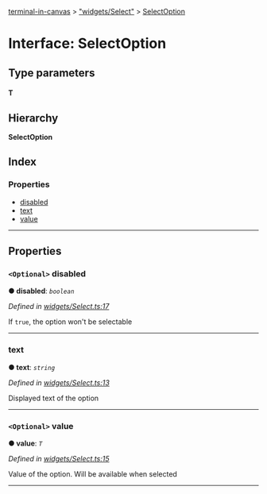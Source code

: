 [terminal-in-canvas](../README.md) > ["widgets/Select"](../modules/_widgets_select_.md) > [SelectOption](../interfaces/_widgets_select_.selectoption.md)

# Interface: SelectOption

## Type parameters
#### T 
## Hierarchy

**SelectOption**

## Index

### Properties

* [disabled](_widgets_select_.selectoption.md#disabled)
* [text](_widgets_select_.selectoption.md#text)
* [value](_widgets_select_.selectoption.md#value)

---

## Properties

<a id="disabled"></a>

### `<Optional>` disabled

**● disabled**: *`boolean`*

*Defined in [widgets/Select.ts:17](https://github.com/danikaze/terminal-in-canvas/blob/a5ea4f7/src/widgets/Select.ts#L17)*

If `true`, the option won't be selectable

___
<a id="text"></a>

###  text

**● text**: *`string`*

*Defined in [widgets/Select.ts:13](https://github.com/danikaze/terminal-in-canvas/blob/a5ea4f7/src/widgets/Select.ts#L13)*

Displayed text of the option

___
<a id="value"></a>

### `<Optional>` value

**● value**: *`T`*

*Defined in [widgets/Select.ts:15](https://github.com/danikaze/terminal-in-canvas/blob/a5ea4f7/src/widgets/Select.ts#L15)*

Value of the option. Will be available when selected

___

